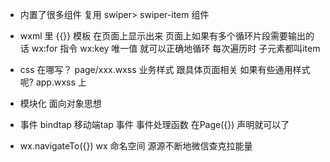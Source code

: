 - 内置了很多组件
    复用
    swiper> swiper-item 组件

- wxml 里 {{}} 模板
    在页面上显示出来
    页面上如果有多个循环片段需要输出的话
    wx:for 指令  wx:key 唯一值 就可以正确地循环
    每次遍历时 子元素都叫item

- css 在哪写？
  page/xxx.wxss 业务样式 跟具体页面相关
  如果有些通用样式呢? app.wxss 上

- 模块化 面向对象思想

- 事件 bindtap 移动端tap 事件
   事件处理函数 在Page({}) 声明就可以了

- wx.navigateTo({}) wx 命名空间 源源不断地微信查克拉能量